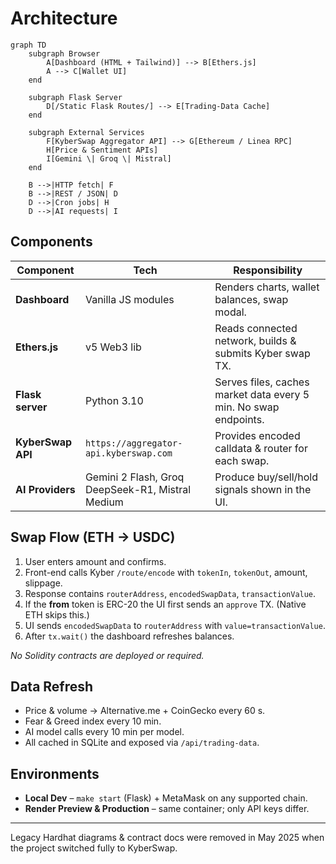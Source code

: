 # Architecture

```mermaid
graph TD
    subgraph Browser
        A[Dashboard (HTML + Tailwind)] --> B[Ethers.js]
        A --> C[Wallet UI]
    end

    subgraph Flask Server
        D[/Static Flask Routes/] --> E[Trading-Data Cache]
    end

    subgraph External Services
        F[KyberSwap Aggregator API] --> G[Ethereum / Linea RPC]
        H[Price & Sentiment APIs]
        I[Gemini \| Groq \| Mistral]
    end

    B -->|HTTP fetch| F
    B -->|REST / JSON| D
    D -->|Cron jobs| H
    D -->|AI requests| I
```

## Components

| Component | Tech | Responsibility |
|-----------|------|----------------|
| **Dashboard** | Vanilla JS modules | Renders charts, wallet balances, swap modal. |
| **Ethers.js** | v5 Web3 lib | Reads connected network, builds & submits Kyber swap TX. |
| **Flask server** | Python 3.10 | Serves files, caches market data every 5 min. No swap endpoints. |
| **KyberSwap API** | `https://aggregator-api.kyberswap.com` | Provides encoded calldata & router for each swap. |
| **AI Providers** | Gemini 2 Flash, Groq DeepSeek-R1, Mistral Medium | Produce buy/sell/hold signals shown in the UI. |

## Swap Flow  (ETH → USDC)
1. User enters amount and confirms.
2. Front-end calls Kyber `/route/encode` with `tokenIn`, `tokenOut`, amount, slippage.
3. Response contains `routerAddress`, `encodedSwapData`, `transactionValue`.
4. If the **from** token is ERC-20 the UI first sends an `approve` TX. (Native ETH skips this.)
5. UI sends `encodedSwapData` to `routerAddress` with `value=transactionValue`.
6. After `tx.wait()` the dashboard refreshes balances.

_No Solidity contracts are deployed or required._

## Data Refresh
* Price & volume → Alternative.me + CoinGecko every 60 s.
* Fear & Greed index every 10 min.
* AI model calls every 10 min per model.
* All cached in SQLite and exposed via `/api/trading-data`.

## Environments
* **Local Dev** – `make start` (Flask) + MetaMask on any supported chain.
* **Render Preview & Production** – same container; only API keys differ.

---
Legacy Hardhat diagrams & contract docs were removed in May 2025 when the project switched fully to KyberSwap. 
